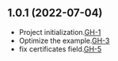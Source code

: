 ## 1.0.1 (2022-07-04)

- Project initialization.[GH-1](https://github.com/terraform-alicloud-modules/terraform-alicloud-global-accelerator/pull/1)
- Optimize the example.[GH-3](https://github.com/terraform-alicloud-modules/terraform-alicloud-global-accelerator/pull/3)
- fix certificates field.[GH-5](https://github.com/terraform-alicloud-modules/terraform-alicloud-global-accelerator/pull/5)
